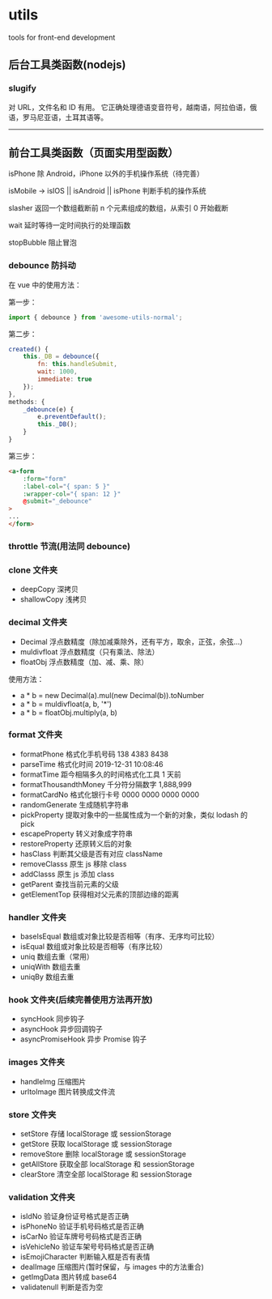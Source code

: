 # utils

tools for front-end development

## 后台工具类函数(nodejs)

### slugify

对 URL，文件名和 ID 有用。 它正确处理德语变音符号，越南语，阿拉伯语，俄语，罗马尼亚语，土耳其语等。

---

## 前台工具类函数（页面实用型函数）

isPhone 除 Android，iPhone 以外的手机操作系统（待完善）

isMobile -> isIOS || isAndroid || isPhone 判断手机的操作系统

slasher 返回一个数组截断前 n 个元素组成的数组，从索引 0 开始截断

wait 延时等待一定时间执行的处理函数

stopBubble 阻止冒泡

### debounce 防抖动

在 vue 中的使用方法：

第一步：

```js
import { debounce } from 'awesome-utils-normal';
```

第二步：

```js
created() {
	this._DB = debounce({
		fn: this.handleSubmit,
		wait: 1000,
		immediate: true
	});
},
methods: {
	_debounce(e) {
		e.preventDefault();
		this._DB();
	}
}
```

第三步：

```html
<a-form
	:form="form"
	:label-col="{ span: 5 }"
	:wrapper-col="{ span: 12 }"
	@submit="_debounce"
>
...
</form>
```

### throttle 节流(用法同 debounce)

### clone 文件夹

- deepCopy 深拷贝
- shallowCopy 浅拷贝

### decimal 文件夹

- Decimal 浮点数精度（除加减乘除外，还有平方，取余，正弦，余弦...）
- muldivfloat 浮点数精度（只有乘法、除法）
- floatObj 浮点数精度（加、减、乘、除）

使用方法：

- a \* b = new Decimal(a).mul(new Decimal(b)).toNumber
- a \* b = muldivfloat(a, b, '\*')
- a \* b = floatObj.multiply(a, b)

### format 文件夹

- formatPhone 格式化手机号码 138 4383 8438
- parseTime 格式化时间 2019-12-31 10:08:46
- formatTime 距今相隔多久的时间格式化工具 1 天前
- formatThousandthMoney 千分符分隔数字 1,888,999
- formatCardNo 格式化银行卡号 0000 0000 0000 0000
- randomGenerate 生成随机字符串
- pickProperty 提取对象中的一些属性成为一个新的对象，类似 lodash 的 pick
- escapeProperty 转义对象成字符串
- restoreProperty 还原转义后的对象
- hasClass 判断其父级是否有对应 className
- removeClasss 原生 js 移除 class
- addClasss 原生 js 添加 class
- getParent 查找当前元素的父级
- getElementTop 获得相对父元素的顶部边缘的距离

### handler 文件夹

- baseIsEqual 数组或对象比较是否相等（有序、无序均可比较）
- isEqual 数组或对象比较是否相等（有序比较）
- uniq 数组去重（常用）
- uniqWith 数组去重
- uniqBy 数组去重

### hook 文件夹(后续完善使用方法再开放)

- syncHook 同步钩子
- asyncHook 异步回调钩子
- asyncPromiseHook 异步 Promise 钩子

### images 文件夹

- handleImg 压缩图片
- urltoImage 图片转换成文件流

### store 文件夹

- setStore 存储 localStorage 或 sessionStorage
- getStore 获取 localStorage 或 sessionStorage
- removeStore 删除 localStorage 或 sessionStorage
- getAllStore 获取全部 localStorage 和 sessionStorage
- clearStore 清空全部 localStorage 和 sessionStorage

### validation 文件夹

- isIdNo 验证身份证号格式是否正确
- isPhoneNo 验证手机号码格式是否正确
- isCarNo 验证车牌号号码格式是否正确
- isVehicleNo 验证车架号号码格式是否正确
- isEmojiCharacter 判断输入框是否有表情
- dealImage 压缩图片(暂时保留，与 images 中的方法重合)
- getImgData 图片转成 base64
- validatenull 判断是否为空
